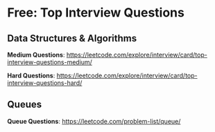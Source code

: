 # Free: Top Interview Questions

## Data Structures & Algorithms

**Medium Questions**: https://leetcode.com/explore/interview/card/top-interview-questions-medium/

**Hard Questions**: https://leetcode.com/explore/interview/card/top-interview-questions-hard/

## Queues

**Queue Questions**: https://leetcode.com/problem-list/queue/
